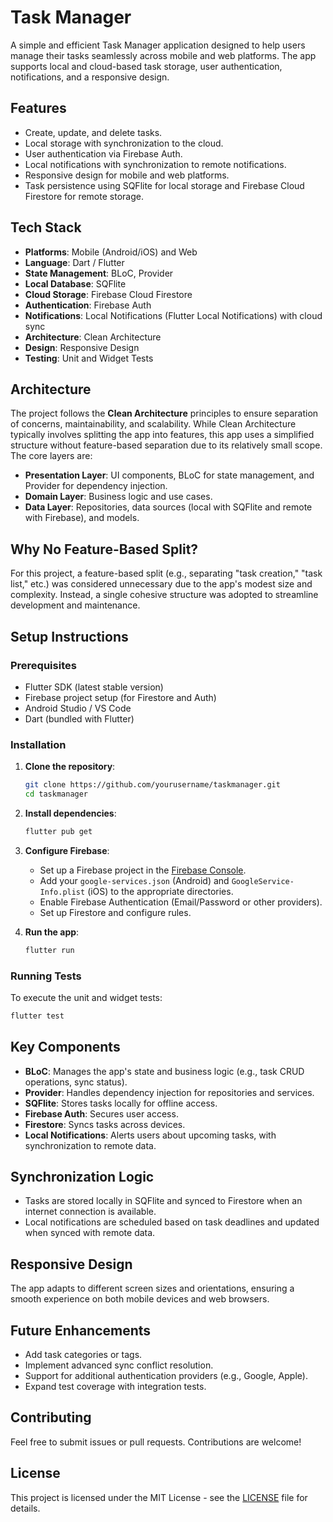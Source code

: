 # Task Manager

A simple and efficient Task Manager application designed to help users manage their tasks seamlessly across mobile and web platforms. The app supports local and cloud-based task storage, user authentication, notifications, and a responsive design.

## Features
- Create, update, and delete tasks.
- Local storage with synchronization to the cloud.
- User authentication via Firebase Auth.
- Local notifications with synchronization to remote notifications.
- Responsive design for mobile and web platforms.
- Task persistence using SQFlite for local storage and Firebase Cloud Firestore for remote storage.

## Tech Stack
- **Platforms**: Mobile (Android/iOS) and Web
- **Language**: Dart / Flutter
- **State Management**: BLoC, Provider
- **Local Database**: SQFlite
- **Cloud Storage**: Firebase Cloud Firestore
- **Authentication**: Firebase Auth
- **Notifications**: Local Notifications (Flutter Local Notifications) with cloud sync
- **Architecture**: Clean Architecture
- **Design**: Responsive Design
- **Testing**: Unit and Widget Tests

## Architecture
The project follows the **Clean Architecture** principles to ensure separation of concerns, maintainability, and scalability. While Clean Architecture typically involves splitting the app into features, this app uses a simplified structure without feature-based separation due to its relatively small scope. The core layers are:

- **Presentation Layer**: UI components, BLoC for state management, and Provider for dependency injection.
- **Domain Layer**: Business logic and use cases.
- **Data Layer**: Repositories, data sources (local with SQFlite and remote with Firebase), and models.

## Why No Feature-Based Split?
For this project, a feature-based split (e.g., separating "task creation," "task list," etc.) was considered unnecessary due to the app's modest size and complexity. Instead, a single cohesive structure was adopted to streamline development and maintenance.

## Setup Instructions

### Prerequisites
- Flutter SDK (latest stable version)
- Firebase project setup (for Firestore and Auth)
- Android Studio / VS Code
- Dart (bundled with Flutter)

### Installation
1. **Clone the repository**:
   ```bash
   git clone https://github.com/yourusername/taskmanager.git
   cd taskmanager
   ```

2. **Install dependencies**:
   ```bash
   flutter pub get
   ```

3. **Configure Firebase**:
   - Set up a Firebase project in the [Firebase Console](https://console.firebase.google.com/).
   - Add your `google-services.json` (Android) and `GoogleService-Info.plist` (iOS) to the appropriate directories.
   - Enable Firebase Authentication (Email/Password or other providers).
   - Set up Firestore and configure rules.

4. **Run the app**:
   ```bash
   flutter run
   ```

### Running Tests
To execute the unit and widget tests:
```bash
flutter test
```

## Key Components
- **BLoC**: Manages the app's state and business logic (e.g., task CRUD operations, sync status).
- **Provider**: Handles dependency injection for repositories and services.
- **SQFlite**: Stores tasks locally for offline access.
- **Firebase Auth**: Secures user access.
- **Firestore**: Syncs tasks across devices.
- **Local Notifications**: Alerts users about upcoming tasks, with synchronization to remote data.

## Synchronization Logic
- Tasks are stored locally in SQFlite and synced to Firestore when an internet connection is available.
- Local notifications are scheduled based on task deadlines and updated when synced with remote data.

## Responsive Design
The app adapts to different screen sizes and orientations, ensuring a smooth experience on both mobile devices and web browsers.

## Future Enhancements
- Add task categories or tags.
- Implement advanced sync conflict resolution.
- Support for additional authentication providers (e.g., Google, Apple).
- Expand test coverage with integration tests.

## Contributing
Feel free to submit issues or pull requests. Contributions are welcome!

## License
This project is licensed under the MIT License - see the [LICENSE](LICENSE) file for details.